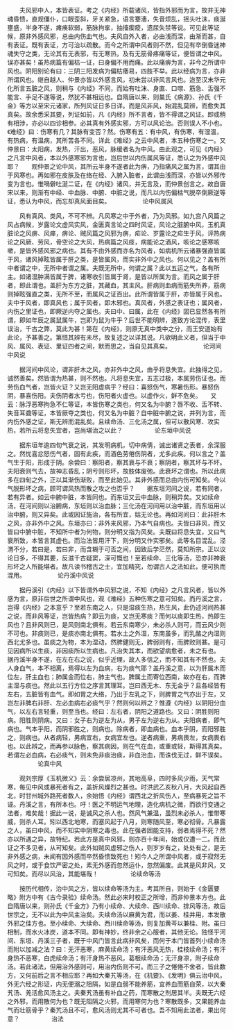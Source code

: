 <!-- { "loadSidebar": true } -->
　　夫风邪中人，本皆表证。考之《内经》所载诸风，皆指外邪而为言，故并无神魂昏愦，直规僵仆，口眼歪斜，牙关紧急，语言蹇濇，失音烦乱，摇头吐沫，痰涎壅盛，半身不遂，瘫痪软弱，筋脉拘挛，抽搐瘈瘲，遗尿失禁等说。可见此等证候，原非外感风邪，总由内伤血气也。夫风自外入者，必由浅而深，由渐而甚，自有表证。既有表证，方可治以疏散。而今之所谓中风者则不然，但见有卒倒昏迷神魂失守之类，无论其有无表邪，有无寒热，及有无筋骨疼痛等证，便皆谓之中风。误亦甚矣！虽热病篇有偏枯一证，曰身偏不用而痛。此以痛痹为言，非今之所谓中风也。阴阳别论有曰：三阴三阳发病为偏枯痿易，四肢不举。此以经病为言，亦非所谓风也。继自越人、仲景亦皆以外感言风，初未尝以非风言风也。迨至汉末华元化所言五脏之风，则稍与《内经》不同，而始有吐沫、身直、口噤、筋急、舌强不能言、手足不遂等说，然犹不甚相远也。自隋唐以来，则巢氏《病源》、孙氏《千金》等方以至宋元诸家，所列风证日多日详。而是风非风，始混乱莫辨，而愈失其真矣。故余悉采其要，列证如前，凡《内经》所不言者，皆不得谓之风证。即或稍有相涉，亦必以四诊相参。必其真有外感实邪，方可以风论治。否则误人不小也。　　《难经》曰：伤寒有几？其脉有变否？然。伤寒有五：有中风，有伤寒，有湿温，有热病，有温病，其所苦各不同。详此《难经》之云中风者，本五种伤寒之一。又仲景曰：太阳病，发热，汗出，恶风，脉缓者名为中风。由此观之，可见《内经》之凡言中风者，本以外感寒邪为言也，岂后世以内伤属风等证，悉认之为外感中风耶？　　观仲景之论中风，其所云半身不遂者此为痹，乃指痛风之属为言，谓其由于风寒也。再如邪在皮肤及在络在经、入腑入脏者，此谓由浅而深，亦皆以外邪传变为言也。惟喎僻吐涎二证，在《内经》诸风，并无言及，而仲景创言之。故自唐宋以来，则渐有中经、中血脉、中腑、中脏之说，而凡以内伤偏枯气脱卒倒厥逆等证，悉认为中风，而忘却真风面目矣。
　　　　　论中风属风

　　风有真风、类风，不可不辨。凡风寒之中于外者，乃为风邪。如九宫八风篇之风占病候，岁露论文虚风实风，金匮真言论之四时风证，风论之脏腑中风，玉机真脏论之风痹、风瘅，痹论、贼风篇之风邪为痹，疟论、岁露论之疟生于风，评热病论之风厥、劳风，骨空论之大风，热病篇之风痉，病能论之酒风，咳论之感寒咳嗽，是皆外感风邪之病也。其有不由外感而亦名为风者，如病机所云诸暴强直皆属于风，诸风掉眩皆属于肝之类，是皆属风，而实非外中之风也。何以见之？盖有所中者谓之中，无所中者谓之属。夫既无所中，何谓之属？此以五运之气，各有所主。如诸湿肿满皆属于脾，诸寒收引皆属于肾，是皆以所属为言。而风之属于肝者，即此谓也。盖肝为东方之脏，其藏血，其主风。肝病则血病而筋失所养，筋病则掉眩强直之类，无所不至，而属风之证百出。此所谓皆属于肝，亦皆属于风也。夫中于风者，即真风也；属于风者，即木邪也。真风者，外感之表证也；属风者，内伤之里证也，即厥逆内夺之属也。夫曰中、曰属，此在《内经》固已显然各有所谓，即如年辰之属鼠属牛，岂即为鼠为牛乎？后世不能明辨，遂致方论混传，表里误治，千古之弊，莫此为甚！第在《内经》，则原无真中类中之分，而王安道始有此论，予甚善之。第惜其辨有未尽，故复述之以详其说。凡欲明此义者，但当于中风、属风、表证、里证四者之间，默而思之，当自见其真矣。
　　　　　论河间中风说

　　据河间中风论，谓非肝木之风，亦非外中之风，由乎将息失宜。此独得之见，诚然善矣。然皆谓为热甚，则不然也。凡将息失宜，五志过极，本属劳伤证也。而劳伤血气者，岂皆火证？又岂无阳虚病乎？经曰：喜怒伤气，寒暑伤形。暴怒伤阴，暴喜伤阳。夫伤阴者水亏也，伤阳者火虚也。以虚作火，鲜不危矣。　　又云：脉浮恶寒拘急不仁等证，本皆伤寒之类也，何又名为中腑？唇不收、舌不转、失音耳聋等证，本皆厥夺之类也，何又名为中脏？自中脏中腑之说，并列为言，而内伤外感之证，斯无辨而混乱矣。且续命汤、三化汤之属，但可以散风寒、攻实热，若所云将息失宜者，岂尚堪治之以此？
　　　　　论东垣中风说

　　据东垣年逾四旬气衰之说，其发明病机，切中病倩，诚出诸贤之表者，余深服之。然忧喜忿怒伤气者，固有此疾，而酒色劳倦伤阴者，尤多此疾。何以言之？盖气生于阳，形成于阴。余尝曰：察阳者，察其衰与不衰；察阴者，察其坏与不坏。夫阳衰则气去，故神志昏乱；阴亏则形坏，故肢体废弛。此衰坏之谓也。所以此病多在四旬之外，正以其渐伤渐败，而至此始见。其非外感而总由内伤可知矣。今以气脱形坏之病，顾可谓风热而散之攻之也否乎？　　据东垣河间之说，若有同者，若有异者。如云中腑中脏，本皆同也。而东垣又云中血脉，则稍异矣。又如续命汤，在河间则以治腑病，东垣则以治血脉；三化汤在河间用以治中脏，而东垣用以治中腑，则又异矣。此或因证施治，各有所宜，姑无论也。再如河间曰：此非肝木之风，亦非外中之风。东垣亦曰：非外来风邪，乃本气自病也。夫皆曰非风，而又皆曰中腑中脏，不知所中者为何物，则分明又指为风矣。夫既曰将息失宜，又曰气衰所致，本皆言其虚也。而治法皆用汗下，则分明又作实邪矣。此等名目混乱。泾渭不分，若曰是，若曰非，而含糊于可否之间，因致后学茫然，莫知所宗。正以议论日多，不得其要，反滋千古疑窦，深可慨也！至若续命、三化等汤，恐亦非神衰形坏之人所能堪者。故凡读书稽古之士，宜加精究，勿谓古人之法如此，便可执而混用。
　　　　　论丹溪中风说

　　据丹溪引《内经》以下皆谓外中风邪之说，不知《内经》之凡言风者，皆以外感为言，原非后世之所谓中风也，观《难经》五种伤寒之意可知矣。而丹溪之言，岂得《内经》之本意乎？至若东南之人，只是湿痰生热，热生风，此仍述河间热甚之说，而非风等证，岂皆热病？即云为痰，又岂无寒痰？而何以痰即生热，热即生风也？且非风则已，是风则南北俱有。若云东南寒少，未必杀人则可，而云风少则不可也。非痰则已，是痰亦南北俱有。若水土之外湿，东南虽多，而乳酪之内湿则西北尤多也。虽痰之为物，本为湿动，然脾健则无，脾弱则有，而脾败则甚。是可见因病所以生痰，非因痰所以生病也。凡治失其本，而欲望病愈者，未之有也。　　据丹溪半身不遂，在左在右之说，似乎近理，故人多信之，而不知其有不然也。夫人身血气，本不相离，焉得以左为血病，右为痰气耶？盖丹溪之意，以为肝属木而位左，肝主血也；肺属金而位右，肺主气也。脾属土而寄位西南，故亦在右，而脾主湿与痰也。然此以五行方位之序言其理耳。岂曰西无木、东无金乎？且各经皆有左右，五脏皆有血气。即如胃之大络，乃出于左乳之下，则脾胃之气亦出于左，又岂左非脾右非肝、左必血病右必痰气乎？然则何以辨之？惟遵《内经》以阴阳分血气，以左右言轻重，则至当也。经曰：左右者，阴阳之道路也。又曰：阴胜则阳病。阳胜则阴病。又曰：女子右为逆左为从，男子左为逆右为从。夫阳病者，即气病也。气本乎阳，而阴邪胜之，则病也。除病者，即血病也。血本乎阴，而阳邪胜之，则病也。从者病轻，男病宜右，女病宜左也。逆者病重，男病畏左，女病畏右也。以此辨之，而再参以脉色，察其病因，则在气在血，或重或轻，斯得其真矣。若谓左必血病，右必痰气，则未免非痰治痰，非血治血，而诛伐无过，鲜不误矣。
　　　　　论真中风

　　观刘宗厚《玉机微义》云：余尝居凉州，其地高阜，四时多风少雨，天气常寒，每见中风或暴死者有之，盖折风燥烈之甚也。时洪武乙亥秋八月，大风起自西北，时甘州城外路死者数人，余始悟《内经》谓西北之折风伤人，至病暴死之旨不诬。丹溪之言，有所本也。吁！医之不明运气地理，造化病机之微，而欲行变通之法者，难矣哉！据此一说，是诚风之杀人也。然风气兼温，虽烈未必杀人，惟带寒威，则杀人耳。矧以西北地寒，而塞风起于八月，则寒随风至，寒必彻骨。凡暴露之人，虽曰中风，而不知实中阴寒之毒也。此在强者固能支持，弱者焉得不死？然亦以所遇之异，故特纪。若此方是真中风邪，则亦百十年间，始或仅遭一二。而此证之不多见者，从可知矣。此外如贼风虚邪之伤人，则岁岁有之，处处有之，是无非外感之病，未闻有因外感而卒然昏愦致死也！矧今人之所谓中风者，或于寂然无风之时，或于食饮严密之处，素无外感而忽然运仆，忽然偏废。此其是风非风，又可知矣。而尽以风治，其能堪哉！
　　　　　论续命等汤

　　按历代相传，治中风之方，皆以续命等汤为主。考其所自，则始于《金匮要略》附方中有《古今录验》续命汤。然此必宋时校正之所增，而非仲景本方也。此自隋唐以来，则孙氏《千金方》乃有小续命、大续命、西川续命、排风等汤，故后世宗之，无不以此为中风主治矣。夫续命汤以麻黄为君，而以姜、桂并用，本发散外邪之佳方也。至小续命、大续命、西川续命等汤，则复加黄芩以兼桂、附。虽曰相制，而水火冰炭，道本不同。即有神妙，终非余之心服者，其他无论。独怪乎河间、东垣、丹溪三子者，既于中风门皆言此病非风矣，而何于本门皆首列小续命汤而附以加减之法？曰：无汗恶寒，麻黄续命汤；有汗恶风无热，桂枝续命汤；有汗身热不恶寒，白虎续命汤；有汗身热不恶风，葛根续命汤；无汗身凉，附子续命汤。若此诸法，但用治外感则可，用治内伤则不可。而三子之惓惓不舍者，皆此数方，又何前后之言不相应耶？再如大秦艽等汤，在《机要》、《发明》俱云治中风，外无六经之形证，内无便溺之阻隔，如是血弱不能养筋，宜养血而筋自荣，以大秦艽汤、羌活愈风汤主之。夫秦艽汤虽有补血之药，而寒散之剂居其半。夫既无六经之外邪，而用散何为也？既无阻隔之火邪，而用寒何为也？寒散既多，又果能养血气而壮筋骨乎？秦艽汤且不可，愈风汤则尤其不可者也。吾不知用此法者，果出何意？
　　　　　治法

